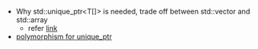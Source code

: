 * Why std::unique_ptr<T[]> is needed, trade off between std::vector and std::array
	* refer [link](https://stackoverflow.com/questions/16711697/is-there-any-use-for-unique-ptr-with-array/16711846)
* [polymorphism for unique_ptr](https://stackoverflow.com/questions/22106912/if-i-need-polymorphism-should-i-use-raw-pointers-instead-of-unique-ptr)
